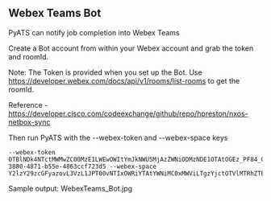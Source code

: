 ## Webex Teams Bot
PyATS can notify job completion into Webex Teams

Create a Bot account from within your Webex account and grab the token and roomId.

Note: 
The Token is provided when you set up the Bot.
Use https://developer.webex.com/docs/api/v1/rooms/list-rooms to get the roomId.

Reference - https://developer.cisco.com/codeexchange/github/repo/hpreston/nxos-netbox-sync

Then run PyATS with the --webex-token and --webex-space keys

```
--webex-token OTBlNDk4NTctMWMwZC00MzE1LWEwOWItYmJkNWU5MjAzZWNiODMzNDE1OTAtOGEz_PF84_0198f08a-3880-4871-b55e-4863ccf723d5 --webex-space Y2lzY29zcGFyazovL3VzL1JPT00vNTIxOWRiYTAtYWNiMC0xMWViLTgzYjctOTVlMTRhZTBhYTE3
```

Sample output: WebexTeams_Bot.jpg